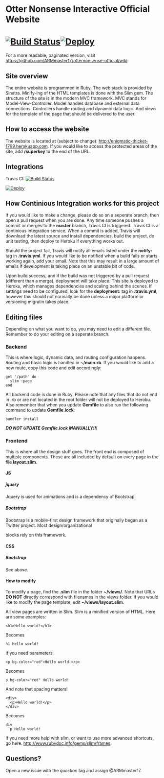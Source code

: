 # Otter Nonsense Interactive Official Website
[![Build Status](https://magnum.travis-ci.com/ARMmaster17/otternonsense-official.svg?token=VrDCJ6yNxgW55ph7puWA&branch=master)](https://magnum.travis-ci.com/ARMmaster17/otternonsense-official)[![Deploy](https://www.herokucdn.com/deploy/button.png)](https://heroku.com/deploy)
=====
For a more readable, paginated version, visit <https://github.com/ARMmaster17/otternonsense-official/wiki>.

## Site overview
The entire website is programmed in Ruby. The web stack is provided by Sinatra. Minify-ing of the HTML templates is done with the Slim gem. The structure of the site is in the modern MVC framework. MVC stands for Model-View-Controller. Model handles database and external data connections. Controllers handle routing and dynamic data logic. And views for the template of the page that should be delivered to the user.

## How to access the website
The website is located at (subject to change): <http://enigmatic-thicket-1799.herokuapp.com>. If you would like to access the protected areas of the site, add **/superkey** to the end of the URL.

## Integrations
Travis CI: [![Build Status](https://magnum.travis-ci.com/ARMmaster17/otternonsense-official.svg?token=VrDCJ6yNxgW55ph7puWA&branch=master)](https://magnum.travis-ci.com/ARMmaster17/otternonsense-official) 

[![Deploy](https://www.herokucdn.com/deploy/button.png)](https://heroku.com/deploy)

## How Continious Integration works for this project
If you would like to make a change, please do so on a seperate branch, then open a pull request when you are done. Any time someone pushes a commit or merges to the **master** branch, Travis CI is triggered. Travis CI is a continious integration service. When a commit is added, Travis will download the latest source and install dependencies, build the project, do unit testing, then deploy to Heroku if everything works out.

Should the project fail, Travis will notify all emails listed under the **notify:** tag in **.travis.yml**. If you would like to be notified when a build fails or starts working again, add your email. Note that this may result in a large amount of emails if development is taking place on an unstable bit of code.

Upon build success, and if the build was not triggered by a pull request (different than a merge), deployment will take place. This site is deployed to Heroku, which manages dependencies and scaling behind the scenes. If settings need to be configured, look for the **deployment:** tag in **.travis.yml**, however this should not normally be done unless a major platform or versioning migratin takes place.

## Editing files
Depending on what you want to do, you may need to edit a different file. Remember to do your editing on a seperate branch.

### Backend
This is where logic, dynamic data, and routing configuration happens. Routing and basic logic is handled in **~/main.rb**. If you would like to add a new route, copy this code and edit accordingly:

    get '/path' do
      slim :page
    end

All backend code is done in Ruby. Please note that any files that do not end in .rb or are not located in the root folder will not be deployed to Heroku. Also remember that when you update **Gemfile** to also run the following command to update **Gemfile.lock**:

    bundler install
  
***DO NOT UPDATE Gemfile.lock MANUALLY!!!***

### Frontend
This is where all the design stuff goes. The front end is composed of multiple components. These are all included by default on every page in the file **layout.slim**.

#### JS
##### jquery
Jquery is used for animations and is a dependency of Bootstrap.
##### Bootstrap
Bootstrap is a mobile-first design framework that originally began as a Twitter project. Most design/organizational <div class=""> blocks rely on this framework.
#### CSS
##### Bootstrap
See above.

#### How to modify
To modify a page, find the **.slim** file in the folder **~/views/**. Note that URLs **DO NOT** directly correspond with filenames in the views folder. If you would like to modify the page template, edit **~/views/layout.slim**.

All view pages are written in Slim. Slim is a minified version of HTML. Here are some examples:

    <h1>Hello world!</h1>

Becomes

    h1 Hello world!

If you need parameters,

    <p bg-color="red">Hello world!</p>

Becomes

    p bg-color="red" Hello world!

And note that spacing matters!

    <div>
      <p>Hello world!</p>
    </div>

Becomes

    div
      p Hello world!

If you need more help with slim, or want to use more advanced shortcuts, go here: <http://www.rubydoc.info/gems/slim/frames>.
## Questions?
Open a new issue with the *question* tag and assign @ARMmaster17.
